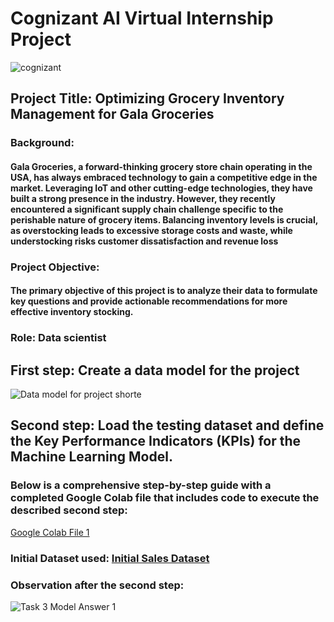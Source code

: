 # Cognizant AI Virtual Internship Project
![cognizant](https://github.com/Ameya1393/Cognizant_AI_Virtual_Internship_Project/assets/84855509/7dcc6109-f447-4da0-a9d4-c17d390e2702)


## Project Title: Optimizing Grocery Inventory Management for Gala Groceries

### Background:
#### Gala Groceries, a forward-thinking grocery store chain operating in the USA, has always embraced technology to gain a competitive edge in the market. Leveraging IoT and other cutting-edge technologies, they have built a strong presence in the industry. However, they recently encountered a significant supply chain challenge specific to the perishable nature of grocery items. Balancing inventory levels is crucial, as overstocking leads to excessive storage costs and waste, while understocking risks customer dissatisfaction and revenue loss

### Project Objective:
#### The primary objective of this project is to analyze their data to formulate key questions and provide actionable recommendations for more effective inventory stocking.

### Role: Data scientist
## First step: Create a data model for the project
![Data model for project shorte](https://github.com/Ameya1393/Cognizant_AI_Virtual_Internship_Project/assets/84855509/86418d26-0596-4191-bac9-439857edff8b)

## Second step: Load the testing dataset and define the Key Performance Indicators (KPIs) for the Machine Learning Model. 
### Below is a comprehensive step-by-step guide with a completed Google Colab file that includes code to execute the described second step:

[Google Colab File 1](https://colab.research.google.com/drive/1CkkFzAnQFj99LFznSzGbqIUGCGRVlXml?authuser=0#scrollTo=pSSkCqc0sCiG)

### Initial Dataset used: [Initial Sales Dataset](https://drive.google.com/drive/folders/1thgLwBgaD3tcl8aVWKTXFUjiXDo0I_bg)

### Observation after the second step: 
![Task 3 Model Answer 1](https://github.com/Ameya1393/Cognizant_AI_Virtual_Internship_Project/assets/84855509/2fa764ac-dbe4-4a4e-9713-49a8b8c7b8c5)

